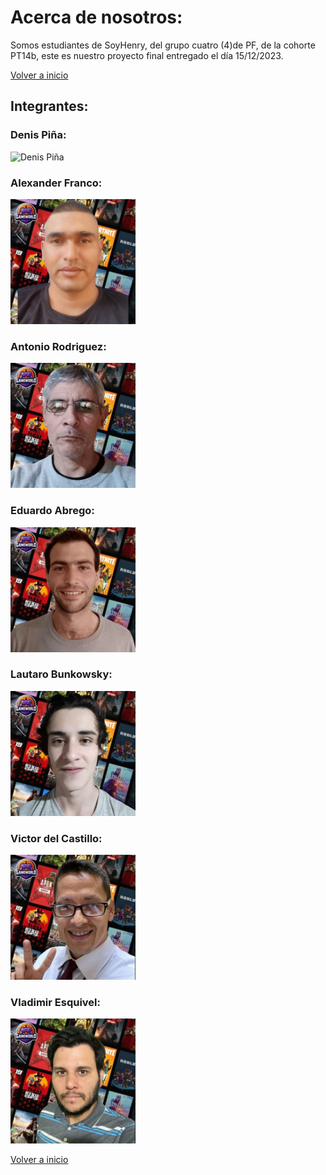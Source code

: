 # Acerca de nosotros:
Somos estudiantes de SoyHenry, del grupo cuatro (4)de PF, de la cohorte PT14b, este es nuestro proyecto final entregado el día 15/12/2023.

[Volver a inicio](../../README.md)

## Integrantes: 

### Denis Piña:
<img src="./api/Data/imgs/" alt="Denis Piña" style="max-width: 200px;">


### Alexander Franco:
<img src="./imgs/alexander%20franco2.jpg" alt="Alexander Franco" style="max-width: 200px;">


### Antonio Rodriguez:
<img src="./imgs/antonio%20rodriguez2.jpg" alt="Antonio Rodriguez" style="max-width: 200px;">


### Eduardo Abrego:
<img src="./imgs/eduardo%20abrego2.jpg" alt="Eduardo Abrego" style="max-width: 200px;">


### Lautaro Bunkowsky:
<img src="./imgs/lautaro%20bunkowsky2.jpg" alt="Lautaro Bunkowsky" style="max-width: 200px;">


### Victor del Castillo:
<img src="./imgs/victor%20del%20castillo2.jpg" alt="Victor del Castillo" style="max-width: 200px;">


### Vladimir Esquivel:
<img src="./imgs/vladimir%20esquivel2.jpg" alt="Vladimir Esquivel" style="max-width: 200px;">

<br>

[Volver a inicio](../../README.md)